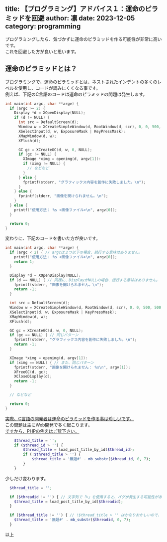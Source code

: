 title: 【プログラミング】アドバイス１：運命のピラミッドを回避
author: 凛
date: 2023-12-05
category: programming
----
プログラミングしたら、気づかずに運命のピラミッドを作る可能性が非常に高いです。\
これを回避した方が良いと思います。

## 運命のピラミッドとは？

ブログラミングで、運命のピラミッドとは、ネストされたインデントの多くのレベルを使用し、コードが読みにくくなる事です。\
例えば、下記のC言語のコードは運命のピラミッドの問題は発生します。

```c
int main(int argc, char **argv) {
  if (argc >= 2) {
    Display *d = XOpenDisplay(NULL);
    if (d != NULL) {
      int src = DefaultScreen(d);
      Window w = XCreateSimpleWindow(d, RootWindow(d, scr), 0, 0, 500, 500, 1, BlackPixel(d, scr), WhitePixel(d, scr));
      XSelectInput(d, w, ExposureMask | KeyPressMask);
      XMapWindow(d, w);
      XFlush(d);

      GC gc = XCreateGC(d, w, 0, NULL);
      if (gc != NULL) {
        XImage *ximg = openimg(d, argv[1]):
        if (ximg != NULL) {
          // などなど
        }
      } else {
        fprintf(stderr, "グラフィックス内容を創作に失敗しました。\n");
      }
    } else {
      fprintf(stderr, "画像を開けられません。\n");
    }
  } else {
    printf("使用方法： %s <画像ファイル>\n", argv[0]);
  }

  return 0;
}
```

変わりに、下記のコードを書いた方が良いです。

```c
int main(int argc, char **argv) {
  if (argc < 2) { // argcは２つ以下の場合、続行する意味はありません。
    printf("使用方法： %s <画像ファイル>\n", argv[0]);
    return 1;
  }

  Display *d = XOpenDisplay(NULL);
  if (d == NULL) { // 同様に、DisplayがNULLの場合、続行する意味はありません。
    fprintf(stderr, "画像を開けられません。\n");
    return -1;
  }

  int src = DefaultScreen(d);
  Window w = XCreateSimpleWindow(d, RootWindow(d, scr), 0, 0, 500, 500, 1, BlackPixel(d, scr), WhitePixel(d, scr));
  XSelectInput(d, w, ExposureMask | KeyPressMask);
  XMapWindow(d, w);
  XFlush(d);

  GC gc = XCreateGC(d, w, 0, NULL);
  if (gc == NULL) { // 同じパターン
    fprintf(stderr, "グラフィックス内容を創作に失敗しました。\n");
    return -1;
  }

  XImage *ximg = openimg(d, argv[1]):
  if (ximg == NULL) { // また、同じパターン
    fprintf(stderr, "画像を開けられません： %s\n", argv[1]);
    XFreeGC(d, gc);
    XCloseDisplay(d);
    return -1;
  }

  // などなど

  return 0;
}
```

[実際、C言語の開発者は運命のピラミッドを作る事は珍しいです。](https://gitler.moe/suwako/mivfx/src/branch/master/main.c)\
この問題は主にWeb開発で多く起こります。\
[ですから、PHPの例えはご覧下さい。](https://gitler.moe/tak4/bibis/src/branch/master/data-post.php)

```php
	$thread_title = '';
	if ($thread_id > '') {
		$thread_title = load_post_title_by_id($thread_id);
		if (!$thread_title > '') {
			$thread_title = '無題#' . mb_substr($thread_id, 0, 7);
		}
	}
```

少しだけ変わります。

```php
  $thread_title = '';

  if ($threadid != '') { // 文字列で「>」を使用すると、バグが発生する可能性があります。
    $thread_title = load_post_title_by_id($threadid);
  }

  if ($thread_title != '') { // !$thread_title > '' はかなりおかしいので、これも修正しました。
    $thread_title = '無題#' . mb_substr($threadid, 0, 7);
  }
```

以上
